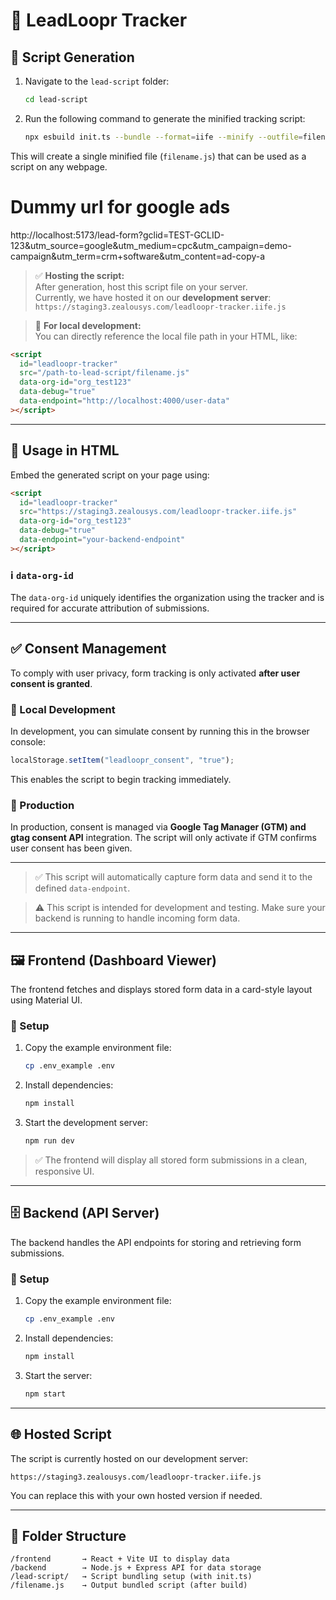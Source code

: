 # 🧠 LeadLoopr Tracker

## 🚀 Script Generation

1. Navigate to the `lead-script` folder:

   ```bash
   cd lead-script
   ```

2. Run the following command to generate the minified tracking script:

   ```bash
   npx esbuild init.ts --bundle --format=iife --minify --outfile=filename.js --global-name=LeadLoopr
   ```

This will create a single minified file (`filename.js`) that can be used as a script on any webpage.
# Dummy url for google ads
http://localhost:5173/lead-form?gclid=TEST-GCLID-123&utm_source=google&utm_medium=cpc&utm_campaign=demo-campaign&utm_term=crm+software&utm_content=ad-copy-a


> ✅ **Hosting the script:**  
> After generation, host this script file on your server.  
> Currently, we have hosted it on our **development server**:  
> `https://staging3.zealousys.com/leadloopr-tracker.iife.js`

> 🧪 **For local development:**  
> You can directly reference the local file path in your HTML, like:

```html
<script
  id="leadloopr-tracker"
  src="/path-to-lead-script/filename.js"
  data-org-id="org_test123"
  data-debug="true"
  data-endpoint="http://localhost:4000/user-data"
></script>
```

---

## 🔌 Usage in HTML

Embed the generated script on your page using:

```html
<script
  id="leadloopr-tracker"
  src="https://staging3.zealousys.com/leadloopr-tracker.iife.js"
  data-org-id="org_test123"
  data-debug="true"
  data-endpoint="your-backend-endpoint"
></script>
```

### ℹ️ `data-org-id`

The `data-org-id` uniquely identifies the organization using the tracker and is required for accurate attribution of submissions.

---

## ✅ Consent Management

To comply with user privacy, form tracking is only activated **after user consent is granted**.

### 🧪 Local Development

In development, you can simulate consent by running this in the browser console:

```js
localStorage.setItem("leadloopr_consent", "true");
```

This enables the script to begin tracking immediately.

### 🚀 Production

In production, consent is managed via **Google Tag Manager (GTM) and gtag consent API** integration. The script will only activate if GTM confirms user consent has been given.

---

> ✅ This script will automatically capture form data and send it to the defined `data-endpoint`.

> ⚠️ This script is intended for development and testing. Make sure your backend is running to handle incoming form data.

---

## 🖼️ Frontend (Dashboard Viewer)

The frontend fetches and displays stored form data in a card-style layout using Material UI.

### 🔧 Setup

1. Copy the example environment file:

   ```bash
   cp .env_example .env
   ```

2. Install dependencies:

   ```bash
   npm install
   ```

3. Start the development server:

   ```bash
   npm run dev
   ```

> ✅ The frontend will display all stored form submissions in a clean, responsive UI.

---

## 🗄️ Backend (API Server)

The backend handles the API endpoints for storing and retrieving form submissions.

### 🔧 Setup

1. Copy the example environment file:

   ```bash
   cp .env_example .env
   ```

2. Install dependencies:

   ```bash
   npm install
   ```

3. Start the server:

   ```bash
   npm start
   ```

---

## 🌐 Hosted Script

The script is currently hosted on our development server:

```
https://staging3.zealousys.com/leadloopr-tracker.iife.js
```

You can replace this with your own hosted version if needed.

---

## 📂 Folder Structure

```
/frontend       → React + Vite UI to display data
/backend        → Node.js + Express API for data storage
/lead-script/   → Script bundling setup (with init.ts)
/filename.js    → Output bundled script (after build)
```
